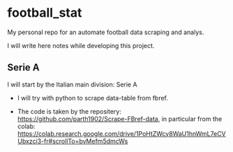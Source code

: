 # football_stat
My personal repo for an automate football data scraping and analys.

I will write here notes while developing this project.
## Serie A
I will start by the Italian main division: Serie A
- I will try with python to scrape data-table from fbref.


-  The code is taken by the repositery: https://github.com/parth1902/Scrape-FBref-data, in particular from the colab: https://colab.research.google.com/drive/1PoHtZWcy8WaU1hnWmL7eCVUbxzci3-fr#scrollTo=bvMefm5dmcWs
